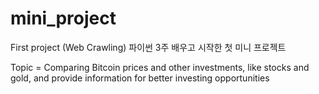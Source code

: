 # mini_project
First project (Web Crawling)
파이썬 3주 배우고 시작한 첫 미니 프로젝트

Topic = Comparing Bitcoin prices and other investments, like stocks and gold, and provide information for better investing opportunities
